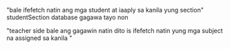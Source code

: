 "bale ifefetch natin ang mga student at iaaply sa kanila yung section" studentSection database gagawa tayo non

"teacher side bale ang gagawin natin dito is ifefetch natin yung mga subject na assigned sa kanila "
